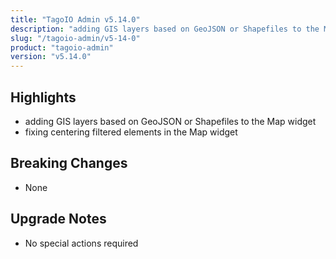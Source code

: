 ```yaml
---
title: "TagoIO Admin v5.14.0"
description: "adding GIS layers based on GeoJSON or Shapefiles to the Map widget"
slug: "/tagoio-admin/v5-14-0"
product: "tagoio-admin"
version: "v5.14.0"
---
```


## Highlights

- adding GIS layers based on GeoJSON or Shapefiles to the Map widget
- fixing centering filtered elements in the Map widget

## Breaking Changes

- None

## Upgrade Notes

- No special actions required
